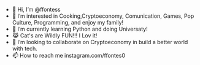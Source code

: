 - 👋 Hi, I’m @ffontess
- 👀 I’m interested in Cooking,Cryptoeconomy, Comunication, Games, Pop Culture, Programming, and enjoy my family!
- 🌱 I’m currently learning Python and doing Universaty!
- 😹 Cat's are Wildly FUN!!! I Lov it!  
- 💞️ I’m looking to collaborate on Cryptoeconomy in build a better world with tech.
- 📫 How to reach me instagram.com/ffontes0

<!---
ffontess/ffontess is a ✨ special ✨ repository because its `README.md` (this file) appears on your GitHub profile.
You can click the Preview link to take a look at your changes.
--->
